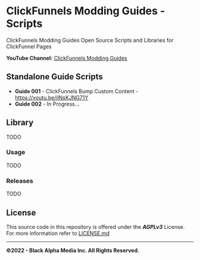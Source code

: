 # ClickFunnels Modding Guides - Scripts

ClickFunnels Modding Guides Open Source Scripts and Libraries for ClickFunnel Pages

**YouTube Channel:** [ClickFunnels Modding Guides](https://www.youtube.com/channel/UC72yiWNJRLkBHmQq9kP1x9g)

## Standalone Guide Scripts
- **Guide 001** - ClickFunnels Bump Custom Content - https://youtu.be/jlNsKJNG71Y
- **Guide 002** - In Progress...
## Library
TODO
### Usage
TODO
### Releases
TODO
## License

This source code in this repository is offered under the **_AGPLv3_** License. For more information refer to
[LICENSE.md](LICENSE.md)

---
**&copy;2022 - Black Alpha Media Inc. All Rights Reserved.**